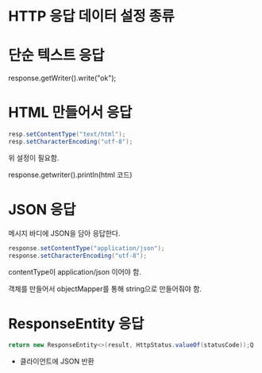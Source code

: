 # HTTP 응답 데이터 설정 종류

# 단순 텍스트 응답

response.getWriter().write("ok");

# HTML 만들어서 응답 

~~~java
resp.setContentType("text/html");
resp.setCharacterEncoding("utf-8");
~~~
위 설정이 필요함. 

response.getwriter().println(html 코드)

# JSON 응답

메시지 바디에 JSON을 담아 응답한다. 

~~~java
response.setContentType("application/json");
response.setCharacterEncoding("utf-8");
~~~
contentType이 application/json 이어야 함.

객체를 만들어서 objectMapper를 통해 string으로 만들어줘야 함.

# ResponseEntity 응답
```java
return new ResponseEntity<>(result, HttpStatus.valueOf(statusCode));Q
```

- 클라이언트에 JSON 반환